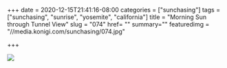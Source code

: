 +++
date = 2020-12-15T21:41:16-08:00
categories = ["sunchasing"]
tags = ["sunchasing", "sunrise", "yosemite", "california"]
title = "Morning Sun through Tunnel View"
slug = "074"
href= ""
summary=""
featuredimg = "//media.konigi.com/sunchasing/074.jpg"

+++

<img src="//media.konigi.com/sunchasing/074.jpg" />